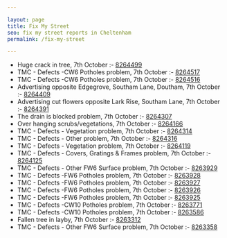```yaml
---

layout: page
title: Fix My Street
seo: fix my street reports in Cheltenham
permalink: /fix-my-street

---
```


<!-- fix_marker starts -->

- Huge crack in tree, 7th October :- [8264499](https://www.fixmystreet.com/report/8264499)
- TMC - Defects -CW6 Potholes  problem, 7th October :- [8264517](https://www.fixmystreet.com/report/8264517)
- TMC - Defects -CW6 Potholes  problem, 7th October :- [8264516](https://www.fixmystreet.com/report/8264516)
- Advertising opposite Edgegrove, Southam Lane, Doutham, 7th October :- [8264409](https://www.fixmystreet.com/report/8264409)
- Advertising cut flowers opposite Lark Rise, Southam Lane, 7th October :- [8264391](https://www.fixmystreet.com/report/8264391)
- The drain is blocked problem, 7th October :- [8264307](https://www.fixmystreet.com/report/8264307)
- Over hanging scrubs/vegetations, 7th October :- [8264166](https://www.fixmystreet.com/report/8264166)
- TMC - Defects - Vegetation problem, 7th October :- [8264314](https://www.fixmystreet.com/report/8264314)
- TMC - Defects - Other problem, 7th October :- [8264316](https://www.fixmystreet.com/report/8264316)
- TMC - Defects - Vegetation problem, 7th October :- [8264119](https://www.fixmystreet.com/report/8264119)
- TMC - Defects - Covers, Gratings & Frames problem, 7th October :- [8264125](https://www.fixmystreet.com/report/8264125)
- TMC - Defects - Other FW6  Surface problem, 7th October :- [8263929](https://www.fixmystreet.com/report/8263929)
- TMC - Defects -FW6 Potholes problem, 7th October :- [8263928](https://www.fixmystreet.com/report/8263928)
- TMC - Defects -FW6 Potholes problem, 7th October :- [8263927](https://www.fixmystreet.com/report/8263927)
- TMC - Defects -FW6 Potholes problem, 7th October :- [8263926](https://www.fixmystreet.com/report/8263926)
- TMC - Defects -FW6 Potholes problem, 7th October :- [8263925](https://www.fixmystreet.com/report/8263925)
- TMC - Defects -CW10 Potholes problem, 7th October :- [8263771](https://www.fixmystreet.com/report/8263771)
- TMC - Defects -CW10 Potholes problem, 7th October :- [8263586](https://www.fixmystreet.com/report/8263586)
- Fallen tree in layby, 7th October :- [8263312](https://www.fixmystreet.com/report/8263312)
- TMC - Defects - Other FW6  Surface problem, 7th October :- [8263358](https://www.fixmystreet.com/report/8263358)

<!-- fix_marker ends -->